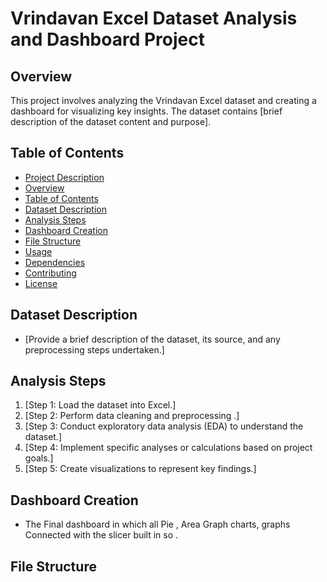 # Vrindavan Excel Dataset Analysis and Dashboard Project

## Overview
This project involves analyzing the Vrindavan Excel dataset and creating a dashboard for visualizing key insights. The dataset contains [brief description of the dataset content and purpose].

## Table of Contents
- [Project Description](#vrindavan-excel-dataset-analysis-and-dashboard-project)
- [Overview](#overview)
- [Table of Contents](#table-of-contents)
- [Dataset Description](#dataset-description)
- [Analysis Steps](#analysis-steps)
- [Dashboard Creation](#dashboard-creation)
- [File Structure](#ExcelFormat)
- [Usage](#usage)
- [Dependencies](#dependencies)
- [Contributing](#contributing)
- [License](#license)

## Dataset Description
- [Provide a brief description of the dataset, its source, and any preprocessing steps undertaken.]

## Analysis Steps
1. [Step 1: Load the dataset into Excel.]
2. [Step 2: Perform data cleaning and preprocessing .]
3. [Step 3: Conduct exploratory data analysis (EDA) to understand the dataset.]
4. [Step 4: Implement specific analyses or calculations based on project goals.]
5. [Step 5: Create visualizations to represent key findings.]

## Dashboard Creation
- The Final  dashboard   in which  all Pie , Area Graph charts, graphs Connected with the slicer built in so .

## File Structure
